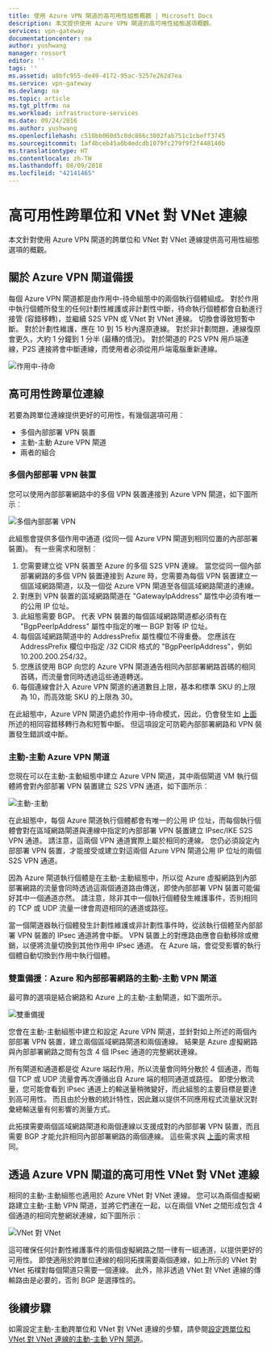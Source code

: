 ```yaml
---
title: 使用 Azure VPN 閘道的高可用性組態概觀 | Microsoft Docs
description: 本文提供使用 Azure VPN 閘道的高可用性組態選項概觀。
services: vpn-gateway
documentationcenter: na
author: yushwang
manager: rossort
editor: ''
tags: ''
ms.assetid: a8bfc955-de49-4172-95ac-5257e262d7ea
ms.service: vpn-gateway
ms.devlang: na
ms.topic: article
ms.tgt_pltfrm: na
ms.workload: infrastructure-services
ms.date: 09/24/2016
ms.author: yushwang
ms.openlocfilehash: c510bb060d5c0dc866c3802fab751c1cbeff3745
ms.sourcegitcommit: 1af4bceb45a0b4edcdb1079fc279f9f2f448140b
ms.translationtype: HT
ms.contentlocale: zh-TW
ms.lasthandoff: 08/09/2018
ms.locfileid: "42141465"
---
```

# <a name="highly-available-cross-premises-and-vnet-to-vnet-connectivity"></a>高可用性跨單位和 VNet 對 VNet 連線
本文針對使用 Azure VPN 閘道的跨單位和 VNet 對 VNet 連線提供高可用性組態選項的概觀。

## <a name = "activestandby"></a>關於 Azure VPN 閘道備援
每個 Azure VPN 閘道都是由作用中-待命組態中的兩個執行個體組成。 對於作用中執行個體所發生的任何計劃性維護或非計劃性中斷，待命執行個體都會自動進行接管 (容錯移轉)，並繼續 S2S VPN 或 VNet 對 VNet 連線。 切換會導致短暫中斷。 對於計劃性維護，應在 10 到 15 秒內還原連線。 對於非計劃問題，連線復原會更久，大約 1 分鐘到 1 分半 (最糟的情況)。 對於閘道的 P2S VPN 用戶端連線，P2S 連接將會中斷連線，而使用者必須從用戶端電腦重新連線。

![作用中-待命](./media/vpn-gateway-highlyavailable/active-standby.png)

## <a name="highly-available-cross-premises-connectivity"></a>高可用性跨單位連線
若要為跨單位連線提供更好的可用性，有幾個選項可用︰

* 多個內部部署 VPN 裝置
* 主動-主動 Azure VPN 閘道
* 兩者的組合

### <a name = "activeactiveonprem"></a>多個內部部署 VPN 裝置
您可以使用內部部署網路中的多個 VPN 裝置連接到 Azure VPN 閘道，如下圖所示︰

![多個內部部署 VPN](./media/vpn-gateway-highlyavailable/multiple-onprem-vpns.png)

此組態會提供多個作用中通道 (從同一個 Azure VPN 閘道到相同位置的內部部署裝置)。 有一些需求和限制︰

1. 您需要建立從 VPN 裝置至 Azure 的多個 S2S VPN 連線。 當您從同一個內部部署網路的多個 VPN 裝置連接到 Azure 時，您需要為每個 VPN 裝置建立一個區域網路閘道，以及一個從 Azure VPN 閘道至各個區域網路閘道的連線。
2. 對應到 VPN 裝置的區域網路閘道在 "GatewayIpAddress" 屬性中必須有唯一的公用 IP 位址。
3. 此組態需要 BGP。 代表 VPN 裝置的每個區域網路閘道都必須有在 "BgpPeerIpAddress" 屬性中指定的唯一 BGP 對等 IP 位址。
4. 每個區域網路閘道中的 AddressPrefix 屬性欄位不得重疊。 您應該在 AddressPrefix 欄位中指定 /32 CIDR 格式的 "BgpPeerIpAddress"，例如 10.200.200.254/32。
5. 您應該使用 BGP 向您的 Azure VPN 閘道通告相同內部部署網路首碼的相同首碼，而流量會同時透過這些通道轉送。
6. 每個連線會計入 Azure VPN 閘道的通道數目上限，基本和標準 SKU 的上限為 10，而高效能 SKU 的上限為 30。 

在此組態中，Azure VPN 閘道仍處於作用中-待命模式，因此，仍會發生如 [上面](#activestandby)所述的相同容錯移轉行為和短暫中斷。 但這項設定可防範內部部署網路和 VPN 裝置發生錯誤或中斷。

### <a name="active-active-azure-vpn-gateway"></a>主動-主動 Azure VPN 閘道
您現在可以在主動-主動組態中建立 Azure VPN 閘道，其中兩個閘道 VM 執行個體將會對內部部署 VPN 裝置建立 S2S VPN 通道，如下圖所示︰

![主動-主動](./media/vpn-gateway-highlyavailable/active-active.png)

在此組態中，每個 Azure 閘道執行個體都會有唯一的公用 IP 位址，而每個執行個體會對在區域網路閘道與連線中指定的內部部署 VPN 裝置建立 IPsec/IKE S2S VPN 通道。 請注意，這兩個 VPN 通道實際上屬於相同的連線。 您仍必須設定內部部署 VPN 裝置，才能接受或建立對這兩個 Azure VPN 閘道公用 IP 位址的兩個 S2S VPN 通道。

因為 Azure 閘道執行個體是在主動-主動組態中，所以從 Azure 虛擬網路到內部部署網路的流量會同時透過這兩個通道路由傳送，即使內部部署 VPN 裝置可能偏好其中一個通道亦然。 請注意，除非其中一個執行個體發生維護事件，否則相同的 TCP 或 UDP 流量一律會周遊相同的通道或路徑。

當一個閘道器執行個體發生計劃性維護或非計劃性事件時，從該執行個體至內部部署 VPN 裝置的 IPsec 通道將會中斷。 VPN 裝置上的對應路由應會自動移除或撤銷，以便將流量切換到其他作用中 IPsec 通道。 在 Azure 端，會從受影響的執行個體自動切換到作用中執行個體。

### <a name="dual-redundancy-active-active-vpn-gateways-for-both-azure-and-on-premises-networks"></a>雙重備援︰Azure 和內部部署網路的主動-主動 VPN 閘道
最可靠的選項是結合網路和 Azure 上的主動-主動閘道，如下圖所示。

![雙重備援](./media/vpn-gateway-highlyavailable/dual-redundancy.png)

您會在主動-主動組態中建立和設定 Azure VPN 閘道，並針對如上所述的兩個內部部署 VPN 裝置，建立兩個區域網路閘道和兩個連線。 結果是 Azure 虛擬網路與內部部署網路之間有包含 4 個 IPsec 通道的完整網狀連線。

所有閘道和通道都是從 Azure 端起作用，所以流量會同時分散於 4 個通道，而每個 TCP 或 UDP 流量會再次遵循出自 Azure 端的相同通道或路徑。 即使分散流量，您可能會看到 IPsec 通道上的輸送量稍微變好，而此組態的主要目標是要達到高可用性。 而且由於分散的統計特性，因此難以提供不同應用程式流量狀況對彙總輸送量有何影響的測量方式。

此拓撲需要兩個區域網路閘道和兩個連線以支援成對的內部部署 VPN 裝置，而且需要 BGP 才能允許相同內部部署網路的兩個連線。 這些需求與 [上面](#activeactiveonprem)的需求相同。 

## <a name="highly-available-vnet-to-vnet-connectivity-through-azure-vpn-gateways"></a>透過 Azure VPN 閘道的高可用性 VNet 對 VNet 連線
相同的主動-主動組態也適用於 Azure VNet 對 VNet 連線。 您可以為兩個虛擬網路建立主動-主動 VPN 閘道，並將它們連在一起，以在兩個 VNet 之間形成包含 4 個通道的相同完整網狀連線，如下圖所示︰

![VNet 對 VNet](./media/vpn-gateway-highlyavailable/vnet-to-vnet.png)

這可確保任何計劃性維護事件的兩個虛擬網路之間一律有一組通道，以提供更好的可用性。 即使適用於跨單位連線的相同拓撲需要兩個連線，如上所示的 VNet 對 VNet 拓樸對每個閘道只需要一個連線。 此外，除非透過 VNet 對 VNet 連線的傳輸路由是必要的，否則 BGP 是選擇性的。

## <a name="next-steps"></a>後續步驟
如需設定主動-主動跨單位和 VNet 對 VNet 連線的步驟，請參閱[設定跨單位和 VNet 對 VNet 連線的主動-主動 VPN 閘道](vpn-gateway-activeactive-rm-powershell.md)。

